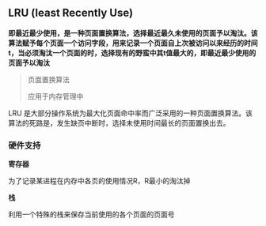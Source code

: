 ## LRU (least Recently Use)

**即最近最少使用，是一种页面置换算法，选择最近最久未使用的页面予以淘汰。该算法赋予每个页面一个访问字段，用来记录一个页面自上次被访问以来经历的时间t，当必须淘汰一个页面的时，选择现有的野蛮中其t值最大的，即最近最少使用的页面予以淘汰**



> 页面置换算法 
>
> 应用于内存管理中



LRU 是大部分操作系统为最大化页面命中率而广泛采用的一种页面置换算法。该算法的死路是，发生缺页中断时，选择未使用时间最长的页面置换出去。



### 硬件支持

**寄存器**

为了记录某进程在内存中各页的使用情况R，R最小的淘汰掉



**栈**

利用一个特殊的栈来保存当前使用的各个页面的页面号